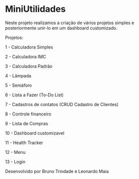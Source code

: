 # MiniUtilidades

Neste projeto realizamos a criação de vários projetos simples e posteriormente unir-lo em um dashboard customizado.

Projetos:

1 - Calculadora Simples

2 - Calculadora IMC

3 - Calculadora Padrão

4 - Lâmpada

5 - Semáforo

6 - Lista a Fazer (To-Do List)

7 - Cadastros de contatos (CRUD Cadastro de Clientes)

8 - Controle financeiro

9 - Lista de Compras

10 - Dashboard customizavel

11 - Health Tracker

12 - Menu

13 - Login

Desenvolvido por Bruno Trindade e Leonardo Maia
